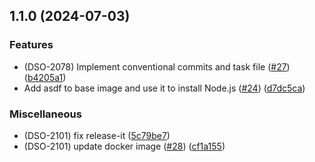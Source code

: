 

## 1.1.0 (2024-07-03)


### Features

* (DSO-2078) Implement conventional commits and task file ([#27](https://github.com/gbh-tech/lep-docker/issues/27)) ([b4205a1](https://github.com/gbh-tech/lep-docker/commit/b4205a1c4803b628eb4dea614f6327d4d740984e))
* Add asdf to base image and use it to install Node.js ([#24](https://github.com/gbh-tech/lep-docker/issues/24)) ([d7dc5ca](https://github.com/gbh-tech/lep-docker/commit/d7dc5cace8ccf33b1870372e097c1489b704f6fe))


### Miscellaneous

* (DSO-2101) fix release-it ([5c79be7](https://github.com/gbh-tech/lep-docker/commit/5c79be7dd471605c73f7ed250a9ba334eda8531f))
* (DSO-2101) update docker image ([#28](https://github.com/gbh-tech/lep-docker/issues/28)) ([cf1a155](https://github.com/gbh-tech/lep-docker/commit/cf1a155bace7f3d9028700930d386e74afeeab81))
